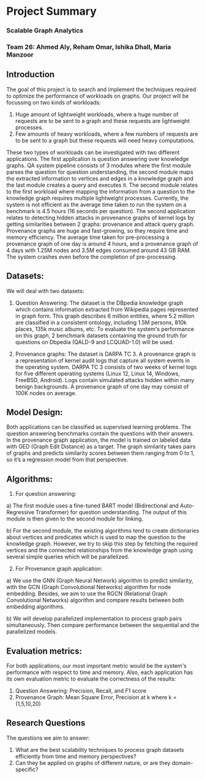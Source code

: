 # Project Summary 
### Scalable Graph Analytics
### Team 26: Ahmed Aly, Reham Omar, Ishika Dhall, Maria Manzoor

## Introduction

The goal of this project is to search and implement the techniques required to optimize the performance of workloads on graphs. Our project will be focussing on two kinds of workloads: 
1) Huge amount of lightweight workloads, where a huge number of requests are to be sent to a graph and these requests are lightweight processes.
2) Few amounts of heavy workloads, where a few numbers of requests are to be sent to a graph but these requests will need heavy computations. 

These two types of workloads can be investigated with two different applications. The first application is question answering over knowledge graphs. QA system pipeline consists of 3 modules where the first module parses the question for question understanding, the second module maps the extracted information to vertices and edges in a knowledge graph and the last module creates a query and executes it. The second module relates to the first workload where mapping the information from a question to the knowledge graph requires multiple lightweight processes. Currently, the system is not efficient as the average time taken to run the system on a benchmark is 4.5 hours (16 seconds per question). The second application relates to detecting hidden attacks in provenance graphs of kernel logs by getting similarities between 2 graphs: provenance and attack query graph. Provenance graphs are huge and fast-growing, so they require time and memory efficiency. The average time taken for pre-processing a provenance graph of one day is around 4 hours, and a provenance graph of 4 days with 1.25M nodes and 3.5M edges consumed around 43 GB RAM. The system crashes even before the completion of pre-processing. 

## Datasets:

We will deal with two datasets:

1) Question Answering:
The dataset is the DBpedia knowledge graph which contains information extracted from Wikipedia pages represented in graph form. This graph describes 6 million entities, where 5.2 million are classified in a consistent ontology, including 1.5M persons, 810k places, 135k music albums, etc. To evaluate the system's performance on this graph, 2 benchmark datasets containing the ground truth for questions on Dbpedia (QALD-9 and LCQUAD-1.0) will be used.

2) Provenance graphs:
The dataset is DARPA TC 3. A provenance graph is a representation of kernel audit logs that capture all system events in the operating system. DARPA TC 3 consists of two weeks of kernel logs for five different operating systems (Linux 12, Linux 14, Windows, FreeBSD, Android). Logs contain simulated attacks hidden within many benign backgrounds. A provenance graph of one day may consist of 100K nodes on average.

## Model Design:

Both applications can be classified as supervised learning problems. The question answering benchmarks contain the questions with their answers. In the provenance graph application, the model is trained on labeled data with GED (Graph Edit Distance) as a target. The graph similarity takes pairs of graphs and predicts similarity scores between them ranging from 0 to 1, so it’s a regression model from that perspective.

## Algorithms:

1) For question answering:

a) The first module uses a fine-tuned BART model (Bidirectional and Auto-Regressive Transformer) for question understanding. The output of this module is then given to the second module for linking.

b) For the second module, the existing algorithms tend to create dictionaries about vertices and predicates which is used to map the question to the knowledge graph. However, we try to skip this step by fetching the required vertices and the connected relationships from the knowledge graph using several simple queries which will be parallelized.

2) For Provenance graph application:

a) We use the GNN (Graph Neural Network) algorithm to predict similarity, with the GCN (Graph Convolutional Networks) algorithm for node embedding. Besides, we aim to use the RGCN (Relational Graph Convolutional Networks) algorithm and compare results between both embedding algorithms. 

b) We will develop parallelized implementation to process graph pairs simultaneously. Then compare performance between the sequential and the parallelized models.  

## Evaluation metrics: 

For both applications, our most important metric would be the system's performance with respect to time and memory. Also, each application has its own evaluation metric to evaluate the correctness of the results:
1) Question Answering: Precision, Recall, and F1 score
2) Provenance Graph:   Mean Square Error, Precision at k where k = (1,5,10,20)

## Research Questions
The questions we aim to answer:
1) What are the best scalability techniques to process graph datasets efficiently from time and memory perspectives?  
2) Can they be applied on graphs of different nature, or are they domain-specific?
